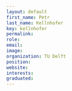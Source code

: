 ```yaml
---
layout: default
first_name: Petr
last_name: Kellnhofer
key: kellnhofer
permalink:
role:
email:
image:
organization: TU Delft
position:
website:
interests:
graduated: 
---
```

